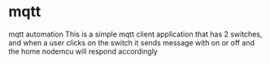 # mqtt
mqtt automation
This is a simple mqtt client application that has 2 switches, and when a user clicks on the switch it sends message with on or off 
and the home nodemcu will respond accordingly 
